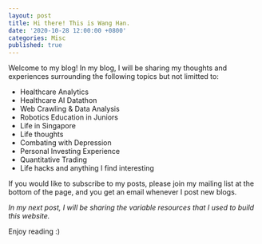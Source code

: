 ```yaml
---
layout: post
title: Hi there! This is Wang Han.
date: '2020-10-28 12:00:00 +0800'
categories: Misc
published: true
---
```

Welcome to my blog! In my blog, I will be sharing my thoughts and experiences surrounding the following topics but not limitted to:

- Healthcare Analytics
- Healthcare AI Datathon
- Web Crawling & Data Analysis
- Robotics Education in Juniors
- Life in Singapore
- Life thoughts
- Combating with Depression
- Personal Investing Experience
- Quantitative Trading
- Life hacks and anything I find interesting

If you would like to subscribe to my posts, please join my mailing list at the bottom of the page, and you get an email whenever I post new blogs.

_In my next post, I will be sharing the variable resources that I used to build this website._

Enjoy reading :)
